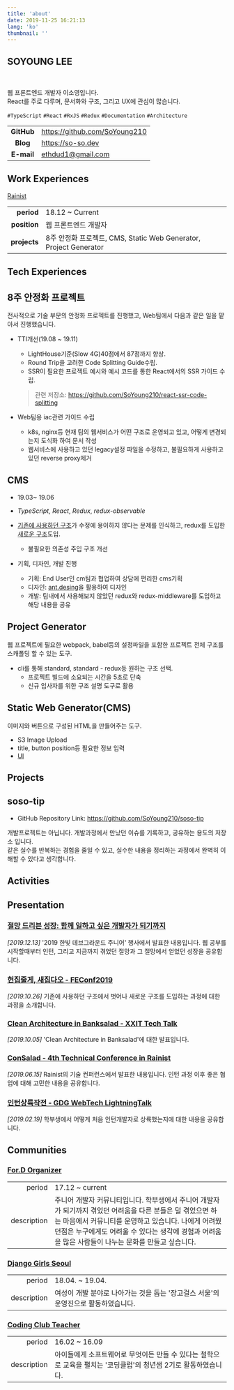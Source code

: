 ```yaml
---
title: 'about'
date: 2019-11-25 16:21:13
lang: 'ko'
thumbnail: ''
---
```


<article class="l-Wrapper">
  <div class="l-Header">
    <h1 class="Title">
      <span class="u-shadow">
        SOYOUNG LEE
      </span>
    </h1>
  </div>

<br/>

웹 프론트엔드 개발자 이소영입니다.  
React를 주로 다루며, 문서화와 구조, 그리고 UX에 관심이 많습니다.

`#TypeScript` `#React` `#RxJS` `#Redux` `#Documentation` `#Architecture`

|            |                              |
| :--------: | ---------------------------- |
| **GitHub** | https://github.com/SoYoung210 |
| **Blog** | https://so-so.dev |
| **E-mail** | ethdud1@gmail.com            |

  </div>

<div class="l-Header">
  <h1 class="Title">
    <span class="u-shadow">
      Work Experiences
    </span>
  </h1>
</div>

<a class="u-link" href="https://rainist.com" target="_blank">Rainist</a>

|              |                                                         |
| -----------: | ------------------------------------------------------- |
|   **period** | 18.12 ~ Current                                         |
| **position** | 웹 프론트엔드 개발자 |
| **projects** | 8주 안정화 프로젝트, CMS, Static Web Generator, Project Generator |

<div class="l-Header">
  <h1 class="Title">
    <span class="u-shadow">
      Tech Experiences
    </span>
  </h1>
</div>

## 8주 안정화 프로젝트

전사적으로 기술 부문의 안정화 프로젝트를 진행했고, Web팀에서 다음과 같은 일을 맡아서 진행했습니다.

* TTI개선(19.08 ~ 19.11)
  * LightHouse기준(Slow 4G)40점에서 87점까지 향상.
  * Round Trip을 고려한 Code Splitting Guide수립.
  * SSR이 필요한 프로젝트 예시와 예시 코드를 통한 React에서의 SSR 가이드 수립.
  > 관련 저장소: https://github.com/SoYoung210/react-ssr-code-splitting

* Web팀용 iac관련 가이드 수립
  * k8s, nginx등 현재 팀의 웹서비스가 어떤 구조로 운영되고 있고, 어떻게 변경되는지 도식화 하여 문서 작성
  * 웹서비스에 사용하고 있던 legacy설정 파일을 수정하고, 불필요하게 사용하고 있던 reverse proxy제거

## CMS

* 19.03~ 19.06
* *TypeScript*, *React*, *Redux*, *redux-observable*
* [기존에 사용하던 구조](https://speakerdeck.com/soyoung210/clean-architecture-in-banksalad)가 수정에 용이하지 않다는 문제를 인식하고, redux를 도입한 [새로운 구조](https://speakerdeck.com/soyoung210/heonjibjulge-saejibdao-riaegteu-peurojegteu-gujojojeong)도입.
  * 불필요한 의존성 주입 구조 개선

* 기획, 디자인, 개발 진행
  * 기획: End User인 cm팀과 협업하여 상담에 편리한 cms기획
  * 디자인: [ant.desing](https://ant.design/)을 활용하여 디자인
  * 개발: 팀내에서 사용해보지 않았던 redux와 redux-middleware를 도입하고 해당 내용을 공유

## Project Generator

웹 프로젝트에 필요한 webpack, babel등의 설정파일을 포함한 프로젝트 전체 구조를 스캐폴딩 할 수 있는 도구.

* cli를 통해 standard, standard - redux등 원하는 구조 선택.
  * 프로젝트 빌드에 소요되는 시간을 5초로 단축
  * 신규 입사자를 위한 구조 설명 도구로 활용

## Static Web Generator(CMS)

이미지와 버튼으로 구성된 HTML을 만들어주는 도구.

* S3 Image Upload
* title, button position등 필요한 정보 입력
* [UI](https://speakerdeck.com/soyoung210/jeolmang-deuribeun-seongjang-hamgge-ilhago-sipeun-gaebaljaga-doegiggaji?slide=44)

<div class="l-Header">
  <h1 class="Title">
    <span class="u-shadow">
      Projects
    </span>
  </h1>
</div>

## soso-tip

- GitHub Repository Link: https://github.com/SoYoung210/soso-tip

개발프로젝트는 아닙니다. 개발과정에서 만났던 이슈를 기록하고, 공유하는 용도의 저장소 입니다.  
같은 실수를 반복하는 경험을 줄일 수 있고, 실수한 내용을 정리하는 과정에서 완벽히 이해할 수 있다고 생각합니다.

<div class="l-Header">
  <h1 class="Title">
    <span class="u-shadow">
      Activities
    </span>
  </h1>
</div>

<h2 class='u-link zero'>Presentation</h2>

### [절망 드리븐 성장: 함께 일하고 싶은 개발자가 되기까지](https://speakerdeck.com/soyoung210/jeolmang-deuribeun-seongjang-hamgge-ilhago-sipeun-gaebaljaga-doegiggaji)

_[2019.12.13]_
'2019 한빛 데브그라운드 주니어' 행사에서 발표한 내용입니다.
웹 공부를 시작할때부터 인턴, 그리고 지금까지 겪었던 절망과 그 절망에서 얻었던 성장을 공유합니다.

### [헌집줄게, 새집다오 - FEConf2019](https://speakerdeck.com/soyoung210/heonjibjulge-saejibdao-riaegteu-peurojegteu-gujojojeong)

_[2019.10.26]_
기존에 사용하던 구조에서 벗어나 새로운 구조를 도입하는 과정에 대한 과정을 소개합니다.

### [Clean Architecture in Banksalad - XXIT Tech Talk](https://speakerdeck.com/soyoung210/clean-architecture-in-banksalad)

_[2019.10.05]_
'Clean Architecture in Banksalad'에 대한 발표입니다.

### [ConSalad - 4th Technical Conference in Rainist](https://speakerdeck.com/soyoung210/susuggeggiro-sugseongdoen-banana)

_[2019.06.15]_
Rainist의 기술 컨퍼런스에서 발표한 내용입니다. 인턴 과정 이후 좋은 협업에 대해 고민한 내용을 공유합니다.

### [인턴상륙작전 - GDG WebTech LightningTalk](https://speakerdeck.com/soyoung210/inteonsangryugjagjeon)

_[2019.02.19]_
학부생에서 어떻게 처음 인턴개발자로 상륙했는지에 대한 내용을 공유합니다.

<h2 class='u-link zero'>Communities</h2>

### [For.D Organizer](https://www.facebook.com/ForDeveloperKorea/)

|             |                                                                                                                                                                                                                                                    |
| ----------: | -------------------------------------------------------------------------------------------------------------------------------------------------------------------------------------------------------------------------------------------------- |
|      period | 17.12 ~ current                                                                                                                                                                                                                                    |
| description | 주니어 개발자 커뮤니티입니다. 학부생에서 주니어 개발자가 되기까지 겪었던 어려움을 다른 분들은 덜 겪었으면 하는 마음에서 커뮤니티를 운영하고 있습니다. 나에게 어려웠던점은 누구에게도 어려울 수 있다는 생각에 경험과 어려움을 많은 사람들이 나누는 문화를 만들고 싶습니다.  |

### [Django Girls Seoul](https://djangogirls.org/seoul/)

|             |                                                                                  |
| ----------: | -------------------------------------------------------------------------------- |
|      period | 18.04. ~ 19.04.                                                                  |
| description | 여성이 개발 분야로 나아가는 것을 돕는 '장고걸스 서울'의 운영진으로 활동하였습니다. |

### [Coding Club Teacher](http://codingclubs.org/)

|             |                                                                                                                                                    |
| ----------: | -------------------------------------------------------------------------------------------------------------------------------------------------- |
|      period | 16.02 ~ 16.09                                                                                                                                      |
| description | 아이들에게 소프트웨어로 무엇이든 만들 수 있다는 철학으로 교육을 펼치는 '코딩클럽'의 청년샘 2기로 활동하였습니다. |
